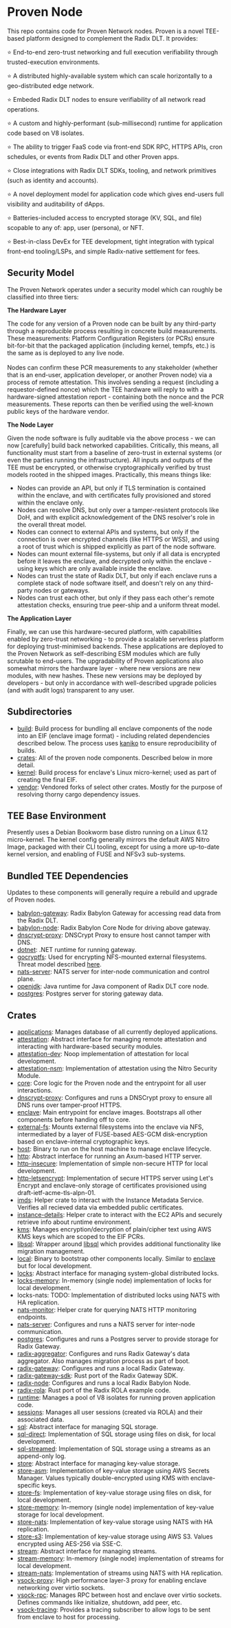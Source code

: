 # Proven Node

This repo contains code for Proven Network nodes. Proven is a novel TEE-based platform designed to complement the Radix DLT. It provides:

⭐ End-to-end zero-trust networking and full execution verifiability through trusted-execution environments.

⭐ A distributed highly-available system which can scale horizontally to a geo-distributed edge network.

⭐ Embeded Radix DLT nodes to ensure verifiability of all network read operations.

⭐ A custom and highly-performant (sub-millisecond) runtime for application code based on V8 isolates.

⭐ The ability to trigger FaaS code via front-end SDK RPC, HTTPS APIs, cron schedules, or events from Radix DLT and other Proven apps.

⭐ Close integrations with Radix DLT SDKs, tooling, and network primitives (such as identity and accounts).

⭐ A novel deployment model for application code which gives end-users full visibility and auditability of dApps.

⭐ Batteries-included access to encrypted storage (KV, SQL, and file) scopable to any of: app, user (persona), or NFT.

⭐ Best-in-class DevEx for TEE development, tight integration with typical front-end tooling/LSPs, and simple Radix-native settlement for fees.

## Security Model
The Proven Network operates under a security model which can roughly be classified into three tiers:

**The Hardware Layer**

The code for any version of a Proven node can be built by any third-party through a reproducible process resulting in concrete build measurements. These measurements: Platform Configuration Registers (or PCRs) ensure bit-for-bit that the packaged application (including kernel, tempfs, etc.) is the same as is deployed to any live node.<br><br>
Nodes can confirm these PCR measurements to any stakeholder (whether that is an end-user, application developer, or another Proven node) via a process of remote attestation. This involves sending a request (including a requestor-defined nonce) which the TEE hardware will reply to with a hardware-signed attestation report - containing both the nonce and the PCR measurements. These reports can then be verified using the well-known public keys of the hardware vendor.

**The Node Layer**

Given the node software is fully auditable via the above process - we can now [carefully] build back networked capabilities. Critically, this means, all functionality must start from a baseline of zero-trust in external systems (or even the parties running the infrastructure). All inputs and outputs of the TEE must be encrypted, or otherwise cryptographically verified by trust models rooted in the shipped images. Practically, this means things like:
<br>
- Nodes can provide an API, but only if TLS termination is contained within the enclave, and with certificates fully provisioned and stored within the enclave only.
- Nodes can resolve DNS, but only over a tamper-resistent protocols like DoH, and with explicit acknowledgement of the DNS resolver's role in the overall threat model.
- Nodes can connect to external APIs and systems, but only if the connection is over encrypted channels (like HTTPS or WSS), and using a root of trust which is shipped explicitly as part of the node software.
- Nodes can mount external file-systems, but only if all data is encrypted before it leaves the enclave, and decrypted only within the enclave - using keys which are only available inside the enclave.
- Nodes can trust the state of Radix DLT, but only if each enclave runs a complete stack of node software itself, and doesn't rely on any third-party nodes or gateways.
- Nodes can trust each other, but only if they pass each other's remote attestation checks, ensuring true peer-ship and a uniform threat model.

**The Application Layer**

Finally, we can use this hardware-secured platform, with capabilities enabled by zero-trust networking - to provide a scalable serverless platform for deploying trust-minimised backends. These applications are deployed to the Proven Network as self-describing ESM modules which are fully scrutable to end-users. The upgradability of Proven applications also somewhat mirrors the hardware layer - where new versions are new modules, with new hashes. These new versions may be deployed by developers - but only in accordance with well-described upgrade policies (and with audit logs) transparent to any user.

## Subdirectories
- [build](build): Build process for bundling all enclave components of the node into an EIF (enclave image format) - including related dependencies described below. The process uses [kaniko](https://github.com/GoogleContainerTools/kaniko) to ensure reproducibility of builds.
- [crates](crates): All of the proven node components. Described below in more detail.
- [kernel](kernel): Build process for enclave's Linux micro-kernel; used as part of creating the final EIF.
- [vendor](vendor): Vendored forks of select other crates. Mostly for the purpose of resolving thorny cargo dependency issues.

## TEE Base Environment
Presently uses a Debian Bookworm base distro running on a Linux 6.12 micro-kernel. The kernel config generally mirrors the default AWS Nitro Image, packaged with their CLI tooling, except for using a more up-to-date kernel version, and enabling of FUSE and NFSv3 sub-systems.

## Bundled TEE Dependencies
Updates to these components will generally require a rebuild and upgrade of Proven nodes.
- [babylon-gateway](https:://github.com/radixdlt/babylon-gateway): Radix Babylon Gateway for accessing read data from the Radix DLT.
- [babylon-node](https://github.com/radixdlt/babylon-node): Radix Babylon Core Node for driving above gateway.
- [dnscrypt-proxy](https://github.com/DNSCrypt/dnscrypt-proxy): DNSCrypt Proxy to ensure host cannot tamper with DNS.
- [dotnet](https://dotnet.microsoft.com/): .NET runtime for running gateway.
- [gocryptfs](https://github.com/rfjakob/gocryptfs): Used for encrypting NFS-mounted external filesystems. Threat model described [here](https://nuetzlich.net/gocryptfs/threat_model/).
- [nats-server](https://github.com/nats-io/nats-server): NATS server for inter-node communication and control plane.
- [openjdk](https://openjdk.java.net/): Java runtime for Java component of Radix DLT core node.
- [postgres](https://www.postgresql.org/): Postgres server for storing gateway data.

## Crates
- [applications](crates/applications): Manages database of all currently deployed applications.
- [attestation](crates/attestation): Abstract interface for managing remote attestation and interacting with hardware-based security modules.
- [attestation-dev](crates/attestation-dev): Noop implementation of attestation for local development.
- [attestation-nsm](crates/attestation-nsm): Implementation of attestation using the Nitro Security Module.
- [core](crates/core): Core logic for the Proven node and the entrypoint for all user interactions.
- [dnscrypt-proxy](crates/dnscrypt-proxy): Configures and runs a DNSCrypt proxy to ensure all DNS runs over tamper-proof HTTPS.
- [enclave](crates/enclave): Main entrypoint for enclave images. Bootstraps all other components before handing off to core.
- [external-fs](crates/external-fs): Mounts external filesystems into the enclave via NFS, intermediated by a layer of FUSE-based AES-GCM disk-encryption based on enclave-internal cryptographic keys.
- [host](crates/host): Binary to run on the host machine to manage enclave lifecycle.
- [http](crates/http): Abstract interface for running an Axum-based HTTP server.
- [http-insecure](crates/http-insecure): Implementation of simple non-secure HTTP for local development.
- [http-letsencrypt](crates/http-letsencrypt): Implementation of secure HTTPS server using Let's Encrypt and enclave-only storage of certificates provisioned using draft-ietf-acme-tls-alpn-01.
- [imds](crates/imds): Helper crate to interact with the Instance Metadata Service. Verifies all recieved data via embedded public certificates.
- [instance-details](crates/instance-details): Helper crate to interact with the EC2 APIs and securely retrieve info about runtime environment.
- [kms](crates/kms): Manages encryption/decryption of plain/cipher text using AWS KMS keys which are scoped to the EIF PCRs.
- [libsql](crates/libsql): Wrapper around [libsql](https://github.com/tursodatabase/libsql) which provides additional functionality like migration management.
- [local](crates/local): Binary to bootstrap other components locally. Similar to [enclave](crates/enclave) but for local development.
- [locks](crates/locks): Abstract interface for managing system-global distributed locks.
- [locks-memory](crates/locks-memory): In-memory (single node) implementation of locks for local development.
- locks-nats: TODO: Implementation of distributed locks using NATS with HA replication.
- [nats-monitor](crates/nats-monitor): Helper crate for querying NATS HTTP monitoring endpoints.
- [nats-server](crates/nats-server): Configures and runs a NATS server for inter-node communication.
- [postgres](crates/postgres): Configures and runs a Postgres server to provide storage for Radix Gateway.
- [radix-aggregator](crates/radix-aggregator): Configures and runs Radix Gateway's data aggregator. Also manages migration process as part of boot.
- [radix-gateway](crates/radix-gateway): Configures and runs a local Radix Gateway.
- [radix-gateway-sdk](crates/radix-gateway-sdk): Rust port of the Radix Gateway SDK.
- [radix-node](crates/radix-node): Configures and runs a local Radix Babylon Node.
- [radix-rola](crates/radix-rola): Rust port of the Radix ROLA example code.
- [runtime](crates/runtime): Manages a pool of V8 isolates for running proven application code.
- [sessions](crates/sessions): Manages all user sessions (created via ROLA) and their associated data.
- [sql](crates/sql): Abstract interface for managing SQL storage.
- [sql-direct](crates/sql-direct): Implementation of SQL storage using files on disk, for local development.
- [sql-streamed](crates/sql-streamed): Implementation of SQL storage using a streams as an append-only log.
- [store](crates/store): Abstract interface for managing key-value storage.
- [store-asm](crates/store-asm): Implementation of key-value storage using AWS Secrets Manager. Values typically double-encrypted using KMS with enclave-specific keys.
- [store-fs](crates/store-fs): Implementation of key-value storage using files on disk, for local development.
- [store-memory](crates/store-memory): In-memory (single node) implementation of key-value storage for local development.
- [store-nats](crates/store-nats): Implementation of key-value storage using NATS with HA replication.
- [store-s3](crates/store-s3): Implementation of key-value storage using AWS S3. Values encrypted using AES-256 via SSE-C.
- [stream](crates/stream): Abstract interface for managing streams.
- [stream-memory](crates/stream-memory): In-memory (single node) implementation of streams for local development.
- [stream-nats](crates/stream-nats): Implementation of streams using NATS with HA replication.
- [vsock-proxy](crates/vsock-proxy): High performance layer-3 proxy for enabling enclave networking over virtio sockets.
- [vsock-rpc](crates/vsock-rpc): Manages RPC between host and enclave over virtio sockets. Defines commands like initialize, shutdown, add peer, etc.
- [vsock-tracing](crates/vsock-tracing): Provides a tracing subscriber to allow logs to be sent from enclave to host for processing.
